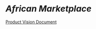 # _African Marketplace_
[Product Vision Document](https://www.notion.so/Product-Vision-Document-64696c6f4ed44b729d24239ff8244ac8)